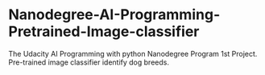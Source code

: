 # Nanodegree-AI-Programming-Pretrained-Image-classifier
The Udacity AI Programming with python Nanodegree  Program 1st Project. Pre-trained image classifier identify dog breeds.
